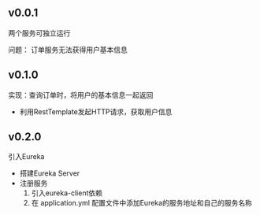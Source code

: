 ## v0.0.1
两个服务可独立运行

问题：
订单服务无法获得用户基本信息

## v0.1.0
实现：查询订单时，将用户的基本信息一起返回

- 利用RestTemplate发起HTTP请求，获取用户信息

## v0.2.0
引入Eureka

- 搭建Eureka Server
- 注册服务
  1. 引入eureka-client依赖
  2. 在 application.yml 配置文件中添加Eureka的服务地址和自己的服务名称